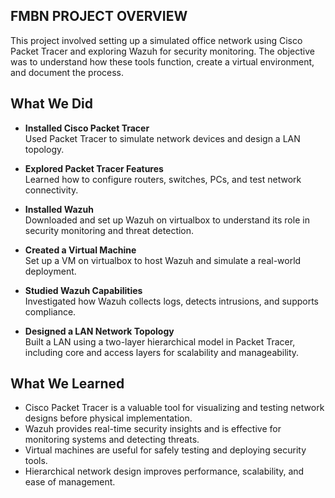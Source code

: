 ## FMBN PROJECT OVERVIEW
This project involved setting up a simulated office network using Cisco Packet Tracer and exploring Wazuh for security monitoring. The objective was to understand how these tools function, create a virtual environment, and document the process.

## What We Did

- **Installed Cisco Packet Tracer**  
  Used Packet Tracer to simulate network devices and design a LAN topology.

- **Explored Packet Tracer Features**  
  Learned how to configure routers, switches, PCs, and test network connectivity.

- **Installed Wazuh**  
  Downloaded and set up Wazuh on virtualbox to understand its role in security monitoring and threat detection.

- **Created a Virtual Machine**  
  Set up a VM on virtualbox to host Wazuh and simulate a real-world deployment.

- **Studied Wazuh Capabilities**  
  Investigated how Wazuh collects logs, detects intrusions, and supports compliance.

- **Designed a LAN Network Topology**  
  Built a LAN using a two-layer hierarchical model in Packet Tracer, including core and access layers for scalability and manageability.

## What We Learned

- Cisco Packet Tracer is a valuable tool for visualizing and testing network designs before physical implementation.
- Wazuh provides real-time security insights and is effective for monitoring systems and detecting threats.
- Virtual machines are useful for safely testing and deploying security tools.
- Hierarchical network design improves performance, scalability, and ease of management.
